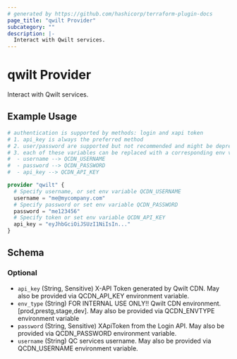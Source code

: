 ```yaml
---
# generated by https://github.com/hashicorp/terraform-plugin-docs
page_title: "qwilt Provider"
subcategory: ""
description: |-
  Interact with Qwilt services.
---
```


# qwilt Provider

Interact with Qwilt services.

## Example Usage

```terraform
# authentication is supported by methods: login and xapi token
# 1. api_key is always the preferred method
# 2. user/password are supported but not recommended and might be deprecated in the near future.
# 3. each of these variables can be replaced with a corresponding env variable:
#  - username --> QCDN_USERNAME
#  - password --> QCDN_PASSWORD
#  - api_key --> QCDN_API_KEY

provider "qwilt" {
  # Specify username, or set env variable QCDN_USERNAME
  username = "me@mycompany.com"
  # Specify password or set env variable QCDN_PASSWORD
  password = "me123456"
  # Specify token or set env variable QCDN_API_KEY
  api_key = "eyJhbGciOiJSUzI1NiIsIn..."
}
```

<!-- schema generated by tfplugindocs -->
## Schema

### Optional

- `api_key` (String, Sensitive) X-API Token generated by Qwilt CDN. May also be provided via QCDN_API_KEY environment variable.
- `env_type` (String) FOR INTERNAL USE ONLY!! Qwilt CDN environment. [prod,prestg,stage,dev]. May also be provided via QCDN_ENVTYPE environment variable
- `password` (String, Sensitive) XApiToken from the Login API. May also be provided via QCDN_PASSWORD environment variable.
- `username` (String) QC services username.  May also be provided via QCDN_USERNAME environment variable.
